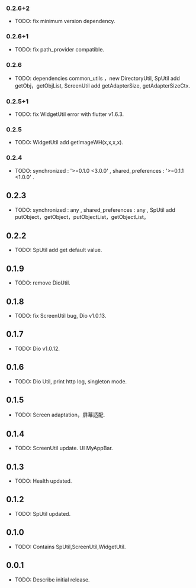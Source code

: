 ### 0.2.6+2

* TODO: fix minimum version dependency.

### 0.2.6+1

* TODO: fix path_provider compatible.

### 0.2.6

* TODO: dependencies common_utils ，new DirectoryUtil, SpUtil add getObj，getObjList, ScreenUtil add getAdapterSize, getAdapterSizeCtx.

### 0.2.5+1

* TODO: fix WidgetUtil error with flutter v1.6.3.

### 0.2.5

* TODO: WidgetUtil add getImageWH(x,x,x,x).

### 0.2.4

* TODO: synchronized : '>=0.1.0 <3.0.0' , shared_preferences : '>=0.1.1 <1.0.0' .

## 0.2.3

* TODO: synchronized : any , shared_preferences : any , SpUtil add putObject，getObject，putObjectList，getObjectList。

## 0.2.2

* TODO: SpUtil add get default value.

## 0.1.9

* TODO: remove DioUtil.

## 0.1.8

* TODO: fix ScreenUtil bug, Dio v1.0.13.

## 0.1.7

* TODO: Dio v1.0.12.

## 0.1.6

* TODO: Dio Util, print http log, singleton mode.

## 0.1.5

* TODO: Screen adaptation，屏幕适配.

## 0.1.4

* TODO: ScreenUtil update. UI MyAppBar.

## 0.1.3

* TODO: Health updated.

## 0.1.2

* TODO: SpUtil updated.

## 0.1.0

* TODO: Contains SpUtil,ScreenUtil,WidgetUtil.

## 0.0.1

* TODO: Describe initial release.
